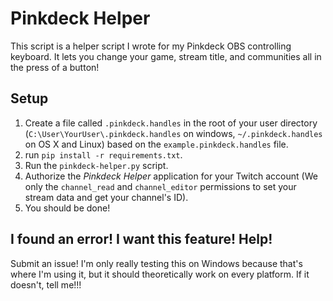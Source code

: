 # Pinkdeck Helper #
This script is a helper script I wrote for my Pinkdeck OBS controlling keyboard. It lets you change your game, stream title, and communities all in the press of a button!

## Setup ##
1. Create a file called `.pinkdeck.handles` in the root of your user directory (`C:\User\YourUser\.pinkdeck.handles` on windows, `~/.pinkdeck.handles` on OS X and Linux) based on the `example.pinkdeck.handles` file.
2. run `pip install -r requirements.txt`.
3. Run the `pinkdeck-helper.py` script.
4. Authorize the _Pinkdeck Helper_ application for your Twitch account (We only the `channel_read` and `channel_editor` permissions to set your stream data and get your channel's ID).
5. You should be done!

## I found an error! I want this feature! Help! ##
Submit an issue! I'm only really testing this on Windows because that's where I'm using it, but it should theoretically work on every platform. If it doesn't, tell me!!!
